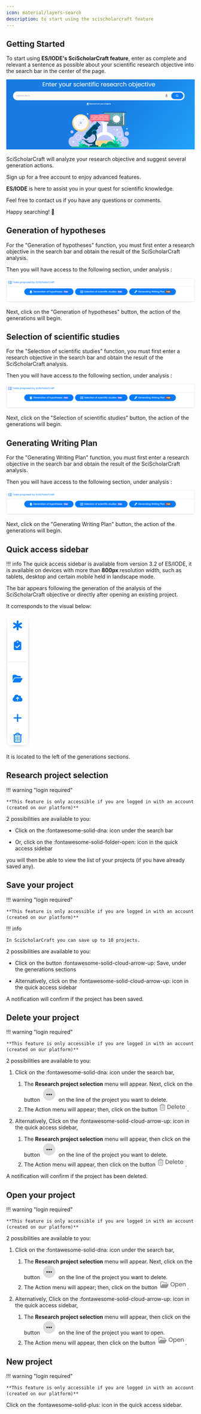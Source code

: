 ```yaml
---
icon: material/layers-search
description: to start using the scischolarcraft feature
---
```


## **Getting Started**

To start using __ES/IODE's SciScholarCraft feature__, enter as complete and relevant a sentence as possible about your scientific research objective into the search bar in the center of the page.

![search bar](assets/searchbar.png)

SciScholarCraft will analyze your research objective and suggest several generation actions.

Sign up for a free account to enjoy advanced features.

__ES/IODE__ is here to assist you in your quest for scientific knowledge. 

Feel free to contact us if you have any questions or comments. 

Happy searching! :rocket:

## **Generation of hypotheses**

For the "Generation of hypotheses" function, you must first enter a research objective in the search bar and obtain the result of the SciScholarCraft analysis.

Then you will have access to the following section, under analysis :

![tasks section](assets/tasks-section.png)

Next, click on the "Generation of hypotheses" button, the action of the generations will begin.

## **Selection of scientific studies**

For the "Selection of scientific studies" function, you must first enter a research objective in the search bar and obtain the result of the SciScholarCraft analysis.

Then you will have access to the following section, under analysis :

![tasks section](assets/tasks-section.png)

Next, click on the "Selection of scientific studies" button, the action of the generations will begin.

## **Generating Writing Plan**

For the "Generating Writing Plan" function, you must first enter a research objective in the search bar and obtain the result of the SciScholarCraft analysis.

Then you will have access to the following section, under analysis :

![tasks section](assets/tasks-section.png)

Next, click on the "Generating Writing Plan" button, the action of the generations will begin.

## **Quick access sidebar**

!!! info
    The quick access sidebar is available from version 3.2 of ES/IODE, it is available on devices with more than **800px** resolution width, such as tablets, desktop and certain mobile held in landscape mode.

The bar appears following the generation of the analysis of the SciScholarCraft objective or directly after opening an existing project.

It corresponds to the visual below:

![quickaccess sidebar](assets/quickaccess-sidebar.png)

It is located to the left of the generations sections.

## **Research project selection**

!!! warning "login required"

    **This feature is only accessible if you are logged in with an account (created on our platform)**

2 possibilities are available to you:

- Click on the :fontawesome-solid-dna: icon under the search bar

- Or, click on the :fontawesome-solid-folder-open: icon in the quick access sidebar

you will then be able to view the list of your projects (if you have already saved any).

## **Save your project**

!!! warning "login required"

    **This feature is only accessible if you are logged in with an account (created on our platform)**

!!! info

    In SciScholarCraft you can save up to 10 projects.

2 possibilities are available to you:

- Click on the button :fontawesome-solid-cloud-arrow-up: Save,  under the generations sections

- Alternatively, click on the :fontawesome-solid-cloud-arrow-up: icon in the quick access sidebar

A notification will confirm if the project has been saved.



## **Delete your project**

!!! warning "login required"

    **This feature is only accessible if you are logged in with an account (created on our platform)**

2 possibilities are available to you:

1.  Click on the :fontawesome-solid-dna: icon under the search bar, 
    1. The **Research project selection** menu will appear. Next, click on the button ![selection button](assets/selection-button.png) on the line of the project you want to delete.
    2. The Action menu will appear; then, click on the button ![delete button](assets/delete-button.png).


2. Alternatively, Click on the :fontawesome-solid-cloud-arrow-up: icon in the quick access sidebar,
    1. The **Research project selection** menu will appear, then click on the button ![selection button](assets/selection-button.png) on the line of the project you want to delete.
    2. The Action menu will appear, then click on the button ![delete button](assets/delete-button.png).

A notification will confirm if the project has been deleted.

## **Open your project**

!!! warning "login required"

    **This feature is only accessible if you are logged in with an account (created on our platform)**

2 possibilities are available to you:

1.  Click on the :fontawesome-solid-dna: icon under the search bar, 
    1. The **Research project selection** menu will appear. Next, click on the button ![selection button](assets/selection-button.png) on the line of the project you want to delete.
    2. The Action menu will appear; then, click on the button ![open button](assets/open-button.png).


2. Alternatively, Click on the :fontawesome-solid-cloud-arrow-up: icon in the quick access sidebar,
    1. The **Research project selection** menu will appear, then click on the button ![selection button](assets/selection-button.png) on the line of the project you want to open.
    2. The Action menu will appear, then click on the button ![open button](assets/open-button.png).

## **New project**

!!! warning "login required"

    **This feature is only accessible if you are logged in with an account (created on our platform)**


Click on the :fontawesome-solid-plus: icon in the quick access sidebar.